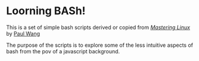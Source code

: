 # Loorning BASh!

This is a set of simple bash scripts derived or copied from [_Mastering Linux_](https://ml.sofpower.com/) by [Paul Wang](https://sofpower.com/)

The purpose of the scripts is to explore some of the less intuitive aspects of bash from the pov of a javascript background.






